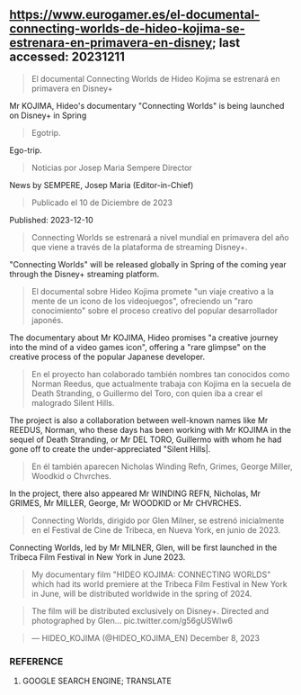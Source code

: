 ## https://www.eurogamer.es/el-documental-connecting-worlds-de-hideo-kojima-se-estrenara-en-primavera-en-disney; last accessed: 20231211

> El documental Connecting Worlds de Hideo Kojima se estrenará en primavera en Disney+

Mr KOJIMA, Hideo's documentary "Connecting Worlds" is being launched on Disney+ in Spring

> Egotrip.

Ego-trip.

> Noticias por Josep Maria Sempere Director

News by SEMPERE, Josep Maria (Editor-in-Chief) 

> Publicado el 10 de Diciembre de 2023

Published: 2023-12-10

> Connecting Worlds se estrenará a nivel mundial en primavera del año que viene a través de la plataforma de streaming Disney+.

"Connecting Worlds" will be released globally in Spring of the coming year through the Disney+ streaming platform.

> El documental sobre Hideo Kojima promete "un viaje creativo a la mente de un icono de los videojuegos", ofreciendo un "raro conocimiento" sobre el proceso creativo del popular desarrollador japonés.

The documentary about Mr KOJIMA, Hideo promises "a creative journey into the mind of a video games icon", offering a "rare glimpse" on the creative process of the popular Japanese developer.

> En el proyecto han colaborado también nombres tan conocidos como Norman Reedus, que actualmente trabaja con Kojima en la secuela de Death Stranding, o Guillermo del Toro, con quien iba a crear el malogrado Silent Hills. 

The project is also a collaboration between well-known names like Mr REEDUS, Norman, who these days has been working with Mr KOJIMA in the sequel of Death Stranding, or Mr DEL TORO, Guillermo with whom he had gone off to create the under-appreciated "Silent Hills|.

> En él también aparecen Nicholas Winding Refn, Grimes, George Miller, Woodkid o Chvrches.

In the project, there also appeared Mr WINDING REFN, Nicholas, Mr GRIMES, Mr MILLER, George, Mr WOODKID or Mr CHVRCHES.

> Connecting Worlds, dirigido por Glen Milner, se estrenó inicialmente en el Festival de Cine de Tribeca, en Nueva York, en junio de 2023.

Connecting Worlds, led by Mr MILNER, Glen, will be first launched in the Tribeca Film Festival in New York in June 2023.

>    My documentary film "HIDEO KOJIMA: CONNECTING WORLDS" which had its world premiere at the Tribeca Film Festival in New York in June, will be distributed worldwide in the spring of 2024.

>    The film will be distributed exclusively on Disney+. Directed and photographed by Glen… pic.twitter.com/g56gUSWlw6

>    — HIDEO_KOJIMA (@HIDEO_KOJIMA_EN) December 8, 2023

### REFERENCE

1) GOOGLE SEARCH ENGINE; TRANSLATE